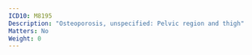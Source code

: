 ```yaml
---
ICD10: M8195
Description: "Osteoporosis, unspecified: Pelvic region and thigh"
Matters: No
Weight: 0
---
```


